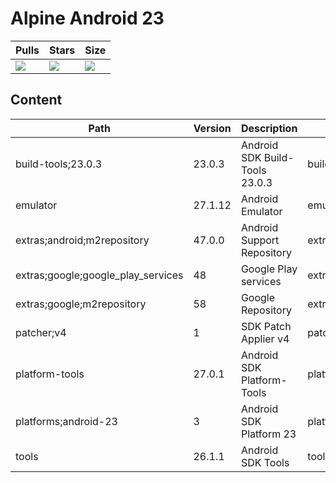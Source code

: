 # Alpine Android 23

| Pulls | Stars | Size |
| ----- | ----- | ---- |
| [![](https://img.shields.io/docker/pulls/alvrme/alpine-android.svg)](https://hub.docker.com/r/alvrme/alpine-android/) | [![](https://img.shields.io/docker/stars/alvrme/alpine-android.svg)](https://hub.docker.com/r/alvrme/alpine-android/) | [![](https://images.microbadger.com/badges/image/alvrme/alpine-android:android-23.svg)](https://microbadger.com/images/alvrme/alpine-android:android-23) |

## Content
Path                               | Version | Description                    | Location
-------                            | ------- | -------                        | -------
build-tools;23.0.3                 | 23.0.3  | Android SDK Build-Tools 23.0.3 | build-tools/23.0.3/
emulator                           | 27.1.12 | Android Emulator               | emulator/
extras;android;m2repository        | 47.0.0  | Android Support Repository     | extras/android/m2repository/
extras;google;google_play_services | 48      | Google Play services           | extras/google/google_play_services/
extras;google;m2repository         | 58      | Google Repository              | extras/google/m2repository/
patcher;v4                         | 1       | SDK Patch Applier v4           | patcher/v4/
platform-tools                     | 27.0.1  | Android SDK Platform-Tools     | platform-tools/
platforms;android-23               | 3       | Android SDK Platform 23        | platforms/android-23/
tools                              | 26.1.1  | Android SDK Tools              | tools/